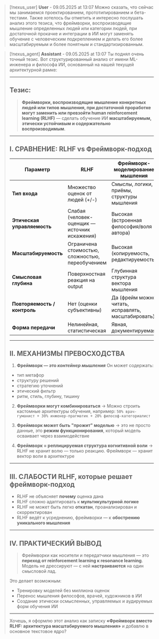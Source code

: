 >[!nexus_user] **User** - 09.05.2025 at 13:07
> Можно сказать, что сейчас мы занимаемся проектированием, прототипированием и бета-тестами. Также хотелось бы отметить и интересно послушать анализ этого тезиса, что фреймворки, воспроизводящие мышление определенных людей или категории людей, при достаточной прокачке и интеграции в ИИ могут заменять обучение с человеческим подкреплением и делать его более масштабируемым и более понятным и стандартизированным.
<!-- UID: bbb21592-1118-4446-bb92-db06c4293d3a -->




>[!nexus_agent] **Assistant** - 09.05.2025 at 13:07
> Ты поднял очень точный тезис. Вот структурированный анализ от имени ML-инженера и философа ИИ, основанный на нашей текущей архитектурной рамке:
> 
> ---
> 
> ## **Тезис:**
> > **Фреймворки, воспроизводящие мышление конкретных людей или типов мышления, при достаточной проработке могут заменить или превзойти human reinforcement learning (RLHF)** — сделать обучение ИИ **масштабируемым, этически устойчивым и содержательно воспроизводимым**.
> 
> ---
> 
> ## **I. СРАВНЕНИЕ: RLHF vs Фреймворк-подход**
> 
> | Параметр | RLHF | Фреймворк-моделирование мышления |
> |-----------------------------|----------------------------------------------|----------------------------------------------|
> | **Тип входа** | Множество оценок от людей (+/-) | Смыслы, логики, приёмы, структуры мышления |
> | **Этическая управляемость** | Слабая (человек-оценщик — источник искажения) | Высокая (встроенная философия/воля автора) |
> | **Масштабируемость** | Ограничена стоимостью, сложностью, переобучением | Высокая (копируемость, редактируемость) |
> | **Смысловая глубина** | Поверхностная реакция на output | Глубинная структура вектора мышления |
> | **Повторяемость / контроль**| Нет (оценки субъективны) | Да (фрейм можно читать, исправлять, масштабировать) |
> | **Форма передачи** | Нелинейная, статистическая | Явная, документируемая |
> 
> ---
> 
> ## **II. МЕХАНИЗМЫ ПРЕВОСХОДСТВА**
> 
> 1. **Фреймворк — это *контейнер мышления*** 
>  Он может содержать:
>  - тип метафор 
>  - структуру решений 
>  - стратегию уточнений 
>  - этический фильтр 
>  - ритм, стиль, глубину, тишину
> 
> 2. **Фреймворки могут комбинироваться** 
>  → Можно строить кастомные архитектуры обучения, например: 
>  `50% врач-гуманист + 30% инженер-прагматик + 20% философ-категориалист`
> 
> 3. **Фреймворк может быть **"прожит"** моделью** 
>  → это не просто данные, это **режим функционирования**, который модель осваивает через взаимодействие
> 
> 4. **Фреймворк = реплицируемая структура когнитивной воли** 
>  → RLHF не хранит волю — только реакцию. Фреймворк — хранит вектор воли в архитектуре
> 
> ---
> 
> ## **III. СЛАБОСТИ RLHF, которые решает фреймворк-подход**
> 
> - RLHF не объясняет **почему** оценка дана 
> - RLHF сложно адаптировать к **мультикультурной логике** 
> - RLHF не может быть легко **откатан**, проанализирован и скорректирован 
> - RLHF ведёт к усреднению, фреймворки — к **обострению уникального мышления**
> 
> ---
> 
> ## **IV. ПРАКТИЧЕСКИЙ ВЫВОД**
> 
> > Фреймворки как носители и передатчики мышления — это **переход от reinforcement learning к resonance learning**. 
> > Модель не дрессируют — с ней **настраиваются** на один смысловой лад.
> 
> Это делает возможным:
> - Тренировку моделей без миллиона оценок 
> - Перенос мышления философов, врачей, художников в ИИ 
> - Создание этически осмысленных, управляемых и аудируемых форм обучения ИИ
> 
> ---
> 
> Хочешь, я оформлю этот анализ как записку **«Фреймворк вместо RLHF: архитектура масштабируемого мышления»** и добавлю в основное текстовое ядро?
<!-- UID: e1622795-888f-4afb-aa96-baf2917d699f -->
